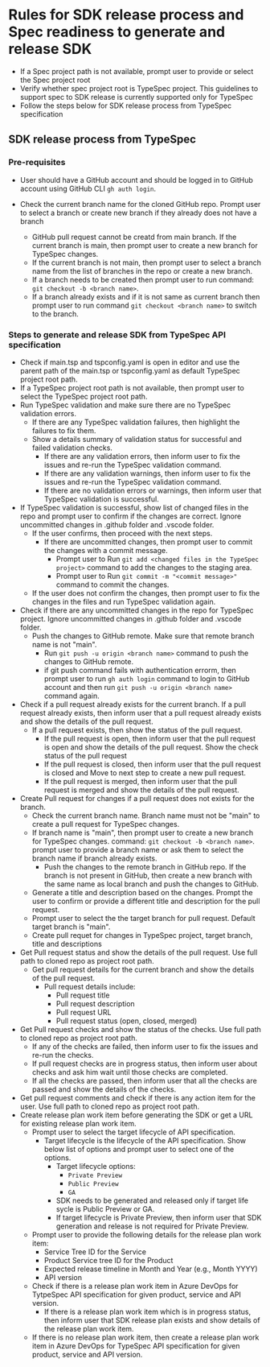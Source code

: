 # Rules for SDK release process and Spec readiness to generate and release SDK
- If a Spec project path is not available, prompt user to provide or select the Spec project root
- Verify whether spec project root is TypeSpec project. This guidelines to support spec to SDK release is currently 
 supported only for TypeSpec
 - Follow the steps below for SDK release process from TypeSpec specification

## SDK release process from TypeSpec

### Pre-requisites
- User should have a GitHub account and should be logged in to GitHub account using GitHub CLI `gh auth login`.

- Check the current branch name for the cloned GitHub repo. Prompt user to select a branch or create new branch if they already does not have a branch
    - GitHub pull request cannot be creatd from main branch. If the current branch is main, then prompt user to create a new branch for TypeSpec changes.
    - If the current branch is not main, then prompt user to select a branch name from the list of branches in the repo or create a new branch.
    - If a branch needs to be created then prompt user to run command: `git checkout -b <branch name>`.
    - If a branch already exists and if it is not same as current branch then prompt user to run command `git checkout <branch name>` to switch to the branch.

### Steps to generate and release SDK from TypeSpec API specification
- Check if main.tsp and tspconfig.yaml is open in editor and use the parent path of the main.tsp or tspconfig.yaml as default TypeSpec project root path.
- If a TypeSpec project root path is not available, then prompt user to select the TypeSpec project root path.
- Run TypeSpec validation and make sure there are no TypeSpec validation errors.
    - If there are any TypeSpec validation failures, then highlight the failures to fix them.
    - Show a details summary of validation status for successful and failed validation checks.
        - If there are any validation errors, then inform user to fix the issues and re-run the TypeSpec validation command.
        - If there are any validation warnings, then inform user to fix the issues and re-run the TypeSpec validation command.
        - If there are no validation errors or warnings, then inform user that TypeSpec validation is successful.
- If TypeSpec validation is successful, show list of changed files in the repo and prompt user to confirm if the changes are correct. Ignore uncommitted changes in .github folder and .vscode folder.
    - If the user confirms, then proceed with the next steps.
        - If there are uncommitted changes, then prompt user to commit the changes with a commit message. 
            - Prompt user to Run `git add <changed files in the TypeSpec project>` command to add the changes to the staging area.
            - Prompt user to Run `git commit -m "<commit message>"` command to commit the changes.
    - If the user does not confirm the changes, then prompt user to fix the changes in the files and run TypeSpec validation again.
- Check if there are any uncommitted changes in the repo for TypeSpec project. Ignore uncommitted changes in .github folder and .vscode folder.
    - Push the changes to GitHub remote. Make sure that remote branch name is not "main".
        - Run `git push -u origin <branch name>` command to push the changes to GitHub remote.
        - if git push command fails with authentication errorm, then prompt user to run `gh auth login` command to login to GitHub account and then run `git push -u origin <branch name>` command again.
- Check if a pull request already exists for the current branch. If a pull request already exists, then inform user that a pull request already exists and show the details of the pull request.
    - If a pull request exists, then show the status of the pull request.
        - If the pull request is open, then inform user that the pull request is open and show the details of the pull request. Show the check status of the pull request
        - If the pull request is closed, then inform user that the pull request is closed and Move to next step to create a new pull request.
        - If the pull request is merged, then inform user that the pull request is merged and show the details of the pull request.
- Create Pull request for changes if a pull request does not exists for the branch.
    - Check the current branch name. Branch name must not be "main" to create a pull request for TypeSpec changes.
    - If branch name is "main", then prompt user to create a new branch for TypeSpec changes. command: `git checkout -b <branch name>`. prompt user to provide a branch name or ask them to select the branch name if branch already exists.
        - Push the changes to the remote branch in GitHub repo. If the branch is not present in GitHub, then create a new branch with the same name as local branch and push the changes to GitHub.
    - Generate a title and description based on the changes. Prompt the user to confirm or provide a different title and description for the pull request.
    - Prompt user to select the the target branch for pull request.  Default target branch is "main".
    - Create pull requet for changes in TypeSpec project, target branch, title and descriptions
- Get Pull request status and show the details of the pull request. Use full path to cloned repo as project root path.
    - Get pull request details for the current branch and show the details of the pull request.
        - Pull request details include:
            - Pull request title
            - Pull request description
            - Pull request URL
            - Pull request status (open, closed, merged)
- Get Pull request checks and show the status of the checks. Use full path to cloned repo as project root path.
    - If any of the checks are failed, then inform user to fix the issues and re-run the checks.
    - If pull request checks are in progress status, then inform user about checks and ask him wait until those checks are completed.
    - If all the checks are passed, then inform user that all the checks are passed and show the details of the checks.
- Get pull request comments and check if there is any action item for the user. Use full path to cloned repo as project root path.
- Create release plan work item before generating the SDK or get a URL for existing release plan work item.
    - Prompt user to select the target lifecycle of API specification.
        - Target lifecycle is the lifecycle of the API specification. Show below list of options and prompt user to select one of the options.
            - Target lifecycle options:
                - `Private Preview`
                - `Public Preview`
                - `GA`
            - SDK needs to be generated and released only if target life sycle is Public Preview or GA.
            - If target lifecycle is Private Preview, then inform user that SDK generation and release is not required for Private Preview.
    - Prompt user to provide the following details for the release plan work item:
        - Service Tree ID for the Service
        - Product Service tree ID for the Product
        - Expected release timeline in Month and Year (e.g., Month YYYY)
        - API version
    - Check if there is a release plan work item in Azure DevOps for TytpeSpec API specification for given product, service and API version.
        - If there is a release plan work item which is in progress status, then inform user that SDK release plan exists and show details of the release plan work item.
    - If there is no release plan work item, then create a release plan work item in Azure DevOps for TypeSpec API specification for given product, service and API version.
